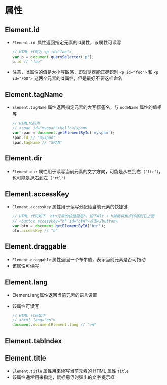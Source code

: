 # 属性

## Element.id

+ `Element.id `属性返回指定元素的id属性，该属性可读写

  ```js
  // HTML 代码为 <p id="foo">
  var p = document.querySelector('p');
  p.id // "foo"
  ```

+ 注意，id属性的值是大小写敏感，即浏览器能正确识别 `<p id="foo">` 和 `<p id="FOO">` 这两个元素的id属性，但是最好不要这样命名

## Element.tagName

+ `Element.tagName` 属性返回指定元素的大写标签名，与 `nodeName` 属性的值相等

  ```js
  // HTML代码为
  // <span id="myspan">Hello</span>
  var span = document.getElementById('myspan');
  span.id // "myspan"
  span.tagName // "SPAN"
  ```

## Element.dir

+ `Element.dir` 属性用于读写当前元素的文字方向，可能是从左到右（`"ltr"`），也可能是从右到左（`"rtl"`）

## Element.accessKey

+ `Element.accessKey` 属性用于读写分配给当前元素的快捷键

  ```js
  // HTML 代码如下  btn元素的快捷键是h，按下Alt + h就能将焦点转移到它上面
  // <button accesskey="h" id="btn">点击</button>
  var btn = document.getElementById('btn');
  btn.accessKey // "h"
  ```

## Element.draggable

+ `Element.draggable` 属性返回一个布尔值，表示当前元素是否可拖动
+ 该属性可读写

## Element.lang

+ Element.lang属性返回当前元素的语言设置
+ 该属性可读写

  ```js
  // HTML 代码如下
  // <html lang="en">
  document.documentElement.lang // "en"
  ```

## Element.tabIndex

## Element.title

+ `Element.title` 属性用来读写当前元素的 HTML 属性 `title`
+ 该属性通常用来指定，鼠标悬浮时弹出的文字提示框
